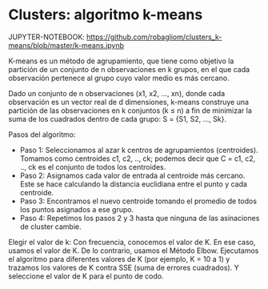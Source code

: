 <h1>Clusters: algoritmo k-means</h1>

JUPYTER-NOTEBOOK: https://github.com/robagliom/clusters_k-means/blob/master/k-means.ipynb

K-means es un método de agrupamiento, que tiene como objetivo la partición de un conjunto de n observaciones en k grupos, en 
el que cada observación pertenece al grupo cuyo valor medio es más cercano.

Dado un conjunto de n observaciones (x1, x2, …, xn), donde cada observación es un vector real de d dimensiones, k-means construye una partición de las observaciones en k conjuntos (k ≤ n) a fin de minimizar la suma de los cuadrados dentro de cada grupo: 
S = {S1, S2, …, Sk}.

Pasos del algoritmo:
* Paso 1:
        Seleccionamos al azar k centros de agrupamientos (centroides). Tomamos como centroides c1, c2, .., ck; podemos decir
        que C = c1, c2, .., ck es el conjunto de todos los centroides.
* Paso 2:
        Asignamos cada valor de entrada al centroide más cercano. Este se hace calculando la distancia euclidiana entre el punto y
        cada centroide.
* Paso 3:
        Encontramos el nuevo centroide tomando el promedio de todos los puntos asignados a ese grupo.
* Paso 4:
        Repetimos los pasos 2 y 3 hasta que ninguna de las asinaciones de cluster cambie.
        
Elegir el valor de k:
Con frecuencia, conocemos el valor de K. En ese caso, usamos el valor de K. De lo contrario, usamos el Método Elbow.
Ejecutamos el algoritmo para diferentes valores de K (por ejemplo, K = 10 a 1) y trazamos los valores de K contra SSE (suma de errores cuadrados). Y seleccione el valor de K para el punto de codo.
